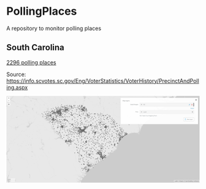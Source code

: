 # PollingPlaces
 A repository to monitor polling places

## South Carolina

[2296 polling places](https://github.com/MassMove/PollingPlaces/blob/master/USA/SC/PollingLocations.csv)

Source: https://info.scvotes.sc.gov/Eng/VoterStatistics/VoterHistory/PrecinctAndPolling.aspx

![SC Polling Places Palladio visualization](https://github.com/MassMove/PollingPlaces/blob/master/USA/SC/map.png?raw=true "SC Polling Places Palladio visualization")
